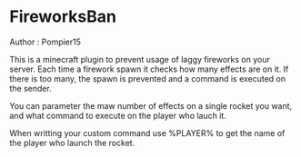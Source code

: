 # FireworksBan

Author : Pompier15

This is a minecraft plugin to prevent usage of laggy fireworks on your server.
Each time a firework spawn it checks how many effects are on it. If there is too many, the spawn is prevented and a command is executed on the sender.

You can parameter the maw number of effects on a single rocket you want, and what command to execute on the player who lauch it.

When writting your custom command use %PLAYER% to get the name of the player who launch the rocket.
